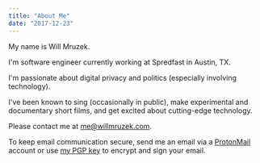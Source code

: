 ```yaml
---
title: "About Me"
date: "2017-12-23"
---
```


My name is Will Mruzek.

I'm software engineer currently working at Spredfast in Austin, TX.

I'm passionate about digital privacy and politics (especially involving
technology).

I've been known to sing (occasionally in public), make experimental and
documentary short films, and get excited about cutting-edge technology.

Please contact me at [me@willmruzek.com](mailto:me@willmruzek.com).

To keep email communication secure, send me an email via a
[ProtonMail](https://protonmail.com/) account or use
[my PGP key](https://keybase.io/mruzekw/pgp_keys.asc?fingerprint=02b6b02f5b34aa93d764dda36dce0f63d35508fc)
to encrypt and sign your email.
